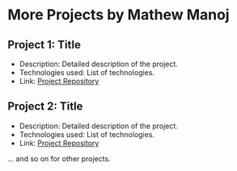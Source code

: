 # More Projects by Mathew Manoj

## Project 1: Title
- Description: Detailed description of the project.
- Technologies used: List of technologies.
- Link: [Project Repository](link-to-project-repo)

## Project 2: Title
- Description: Detailed description of the project.
- Technologies used: List of technologies.
- Link: [Project Repository](link-to-project-repo)

... and so on for other projects.
